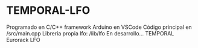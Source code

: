 # TEMPORAL-LFO

Programado en C/C++ framework Arduino en VSCode
Código principal en /src/main.cpp
Libreria propia lfo: /lib/lfo
En desarrollo...
TEMPORAL 
Eurorack LFO
